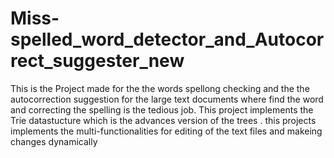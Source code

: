# Miss-spelled_word_detector_and_Autocorrect_suggester_new

This is the Project made for the the words spellong checking and the the autocorrection suggestion for the large text documents where find the word and correcting the spelling is the tedious job.
This project implements the Trie datastucture which is the advances version of the trees .
this projects implements the multi-functionalities for editing of the text files and makeing changes dynamically 

